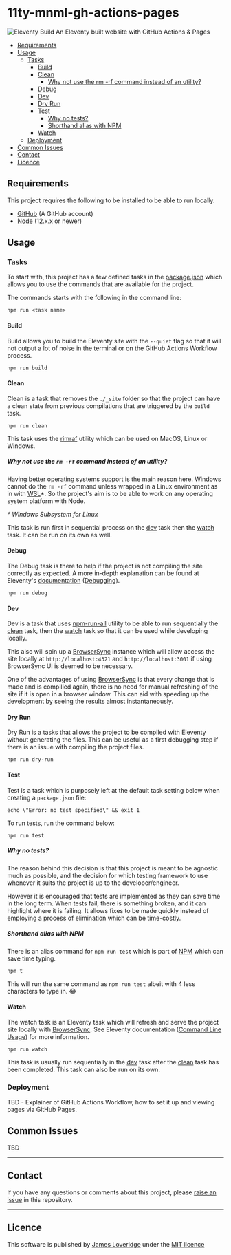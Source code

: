 # 11ty-mnml-gh-actions-pages
![Eleventy Build](https://github.com/j-mes/11ty-mnml-gh-actions-pages/workflows/Eleventy%20Build/badge.svg?branch=main)
An Eleventy built website with GitHub Actions &amp; Pages

* [Requirements](#requirements)
* [Usage](#usage)
	* [Tasks](#tasks)
		* [Build](#build)
		* [Clean](#clean)
			* [Why not use the rm -rf command instead of an utility?](#why-not-use-the-rm--rf-command-instead-of-an-utility?)
		* [Debug](#debug)
		* [Dev](#dev)
		* [Dry Run](#dry-run)
		* [Test](#test)
			* [Why no tests?](#why-no-tests?)
			* [Shorthand alias with NPM](#shorthand-alias-with-npm)
		* [Watch](#watch)
	* [Deployment](#deployment)
* [Common Issues](#common-issues)
* [Contact](#contact)
* [Licence](#licence)

## Requirements

This project requires the following to be installed to be able to run locally.

* [GitHub](https://www.github.com) (A GitHub account)
* [Node](https://www.nodejs.org/) (12.x.x or newer)

## Usage

### Tasks

To start with, this project has a few defined tasks in the [package.json](package.json) which allows you to use the commands that are available for the project.

The commands starts with the following in the command line:

``` shell
npm run <task name>
```

#### Build

Build allows you to build the Eleventy site with the `--quiet` flag so that it will not output a lot of noise in the terminal or on the GitHub Actions Workflow process.

``` shell
npm run build
```

#### Clean

Clean is a task that removes the `./_site` folder so that the project can have a clean state from previous compilations that are triggered by the `build` task.

``` shell
npm run clean
```

This task uses the [rimraf](https://www.npmjs.com/package/rimraf) utility which can be used on MacOS, Linux or Windows.

##### Why not use the `rm -rf` command instead of an utility?

Having better operating systems support is the main reason here. Windows cannot do the `rm -rf` command unless wrapped in a Linux environment as in with [WSL](https://docs.microsoft.com/en-us/windows/wsl/about)*. So the project's aim is to be able to work on any operating system platform with Node.

_* Windows Subsystem for Linux_

This task is run first in sequential process on the [dev](#dev) task then the [watch](#watch) task. It can be run on its own as well.

#### Debug

The Debug task is there to help if the project is not compiling the site correctly as expected. A more in-depth explanation can be found at Eleventy's [documentation](https://www.11ty.dev/docs) ([Debugging](https://www.11ty.dev/docs/debugging/)).

``` shell
npm run debug
```

#### Dev

Dev is a task that uses [npm-run-all](https://www.npmjs.com/package/npm-run-all) utility to be able to run sequentially the [clean](#clean) task, then the [watch](#watch) task so that it can be used while developing locally.

This also will spin up a [BrowserSync](https://www.browsersync.io/) instance which will allow access the site locally at `http://localhost:4321` and `http://localhost:3001` if using BrowserSync UI is deemed to be necessary.

One of the advantages of using [BrowserSync](https://www.browsersync.io/) is that every change that is made and is compilied again, there is no need for manual refreshing of the site if it is open in a browser window. This can aid with speeding up the development by seeing the results almost instantaneously.

#### Dry Run

Dry Run is a tasks that allows the project to be compiled with Eleventy without generating the files. This can be useful as a first debugging step if there is an issue with compiling the project files.

``` shell
npm run dry-run
```

#### Test

Test is a task which is purposely left at the default task setting below when creating a `package.json` file:

``` shell
echo \"Error: no test specified\" && exit 1
```

To run tests, run the command below:

``` shell
npm run test
```

##### Why no tests?

The reason behind this decision is that this project is meant to be agnostic much as possible, and the decision for which testing framework to use whenever it suits the project is up to the developer/engineer.

However it is encouraged that tests are implemented as they can save time in the long term. When tests fail, there is something broken, and it can highlight where it is failing. It allows fixes to be made quickly instead of employing a process of elimination which can be time-costly.

##### Shorthand alias with NPM

There is an alias command for `npm run test` which is part of [NPM](https://docs.npmjs.com/cli/test.html) which can save time typing.

``` shell
npm t
```

This will run the same command as `npm run test` albeit with 4 less characters to type in. 😂

#### Watch

The watch task is an Eleventy task which will refresh and serve the project site locally with [BrowserSync](https://www.browsersync.io/). See Eleventy documentation ([Command Line Usage](https://www.11ty.dev/docs/usage/#re-run-eleventy-when-you-save)) for more information.

``` shell
npm run watch
```

This task is usually run sequentially in the [dev](#dev) task after the [clean](#clean) task has been completed. This task can also be run on its own.

### Deployment
TBD - Explainer of GitHub Actions Workflow, how to set it up and viewing pages via GitHub Pages.

## Common Issues
TBD

----

## Contact

If you have any questions or comments about this project, please [raise an issue](https://github.com/j-mes/11ty-mnml-gh-actions-pages/issues) in this repository.

----
## Licence

This software is published by [James Loveridge](https://github.com/j-mes/11ty-mnml-gh-actions-pages) under the [MIT licence](LICENSE)